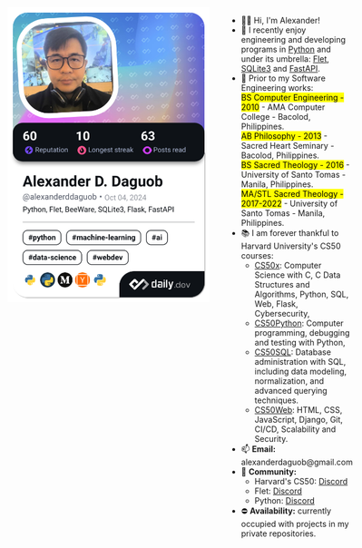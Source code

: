 <div style="display: flex; align-items: flex-start; gap: 2rem;">
    <!-- Dev Card column -->
    <div style="flex-shrink: 0;">
        <a href="https://app.daily.dev/alexanderddaguob"><img src="./devcard.png" width="356" alt="Alexander D. Daguob's Dev Card"/></a>
    </div>
    <!-- Text content column -->
    <div style="flex-grow: 1;">
        <ul>    
            <li> 👋😄 Hi, I'm Alexander!</li>
            <li> 👀 I recently enjoy engineering and developing programs in <a href="https://www.python.org/">Python</a> and under its umbrella: <a href="https://flet.dev/docs/">Flet</a>, <a href="https://docs.python.org/3/library/sqlite3.html">SQLite3</a> and <a href="https://fastapi.tiangolo.com/">FastAPI</a>.</li>
            <li> 🌱 Prior to my Software Engineering works:<br>
            <mark>BS Computer Engineering - 2010</mark> - AMA Computer College - Bacolod, Philippines.<br>
            <mark>AB Philosophy - 2013</mark> - Sacred Heart Seminary - Bacolod, Philippines.<br>
            <mark>BS Sacred Theology - 2016</mark> - University of Santo Tomas - Manila, Philippines.<br>
            <mark>MA/STL Sacred Theology - 2017-2022</mark> - University of Santo Tomas - Manila, Philippines.<br>
            <li> 📚 I am forever thankful to Harvard University's CS50 courses:
                <ul>
                    <li><a href="https://cs50.harvard.edu/x">CS50x</a>: Computer Science with C, C Data Structures and Algorithms, Python, SQL, Web, Flask, Cybersecurity, </li>
                    <li><a href="http://cs50.harvard.edu/python">CS50Python</a>: Computer programming, debugging and testing with Python, </li>
                    <li><a href="https://cs50.harvard.edu/sql">CS50SQL</a>: Database administration with SQL, including data modeling, normalization, and advanced querying techniques.</li>
                    <li><a href="http://cs50.harvard.edu/web">CS50Web</a>: HTML, CSS, JavaScript, Django, Git, CI/CD, Scalability and Security.</li>
                </ul>
            </li>
            <li> 📫 <b>Email:</b> alexanderdaguob@gmail.com</li>
            <li> 👥 <b>Community:</b> 
                <ul>
                    <li>Harvard's CS50: <a href="https://discord.gg/cs50">Discord</a></li>
                    <li>Flet: <a href="https://discord.com/invite/dzWXP8SHG8">Discord</a></li>
                    <li>Python: <a href="https://discord.gg/python">Discord</a></li>
                </ul>
            </li>
            <li> ⛔ <b>Availability:</b> currently occupied with projects in my private repositories.</li>
        </ul>
    </div>
</div>
<!---
addaguob/addaguob is a ✨ special ✨ repository because its `README.md` (this file) appears on your GitHub profile.
You can click the Preview link to take a look at your changes.
--->
